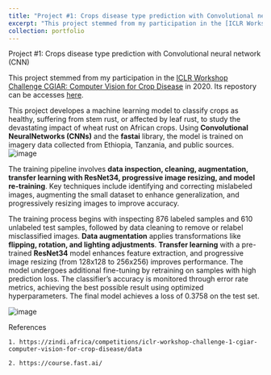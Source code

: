 ```yaml
---
title: "Project #1: Crops disease type prediction with Convolutional neural network (CNN)"
excerpt: "This project stemmed from my participation in the [ICLR Workshop Challenge CGIAR: Computer Vision for Crop Disease](https://zindi.africa/competitions/iclr-workshop-challenge-1-cgiar-computer-vision-for-crop-disease/data) in 2020."
collection: portfolio
---
```


Project \#1: Crops disease type prediction with Convolutional neural network (CNN)

This project stemmed from my participation in the [ICLR Workshop Challenge CGIAR: Computer Vision for Crop Disease](https://zindi.africa/competitions/iclr-workshop-challenge-1-cgiar-computer-vision-for-crop-disease/data) in 2020. Its repostory can be accesses [here](https://github.com/sev-90/competition1-crops-disease). 


This project developes a machine learning model to classify crops as healthy, suffering from stem rust, or affected by leaf rust, to study the devastating impact of wheat rust on African crops. Using **Convolutional NeuralNetworks (CNNs)** and the **fastai** library, the model is trained on imagery data collected from Ethiopia, Tanzania, and public sources. 
![image](https://github.com/user-attachments/assets/2fd5f3bf-1136-4a2a-9ac5-f29bf558a015)

The training pipeline involves **data inspection, cleaning, augmentation, transfer learning with ResNet34, progressive image resizing, and model re-training**. Key techniques include identifying and correcting mislabeled images, augmenting the small dataset to enhance generalization, and progressively resizing images to improve accuracy.

The training process begins with inspecting 876 labeled samples and 610 unlabeled test samples, followed by data cleaning to remove or relabel misclassified images. **Data augmentation** applies transformations like **flipping, rotation, and lighting adjustments**. **Transfer learning** with a pre-trained **ResNet34** model enhances feature extraction, and progressive image resizing (from 128x128 to 256x256) improves performance. The model undergoes additional fine-tuning by retraining on samples with high prediction loss. The classifier’s accuracy is monitored through error rate metrics, achieving the best possible result using optimized hyperparameters. The final model achieves a loss of 0.3758 on the test set. 

![image](https://github.com/user-attachments/assets/5e85f39b-6234-4d6d-920f-dc63db0cc4a5)



References

    1. https://zindi.africa/competitions/iclr-workshop-challenge-1-cgiar-computer-vision-for-crop-disease/data

    2. https://course.fast.ai/
